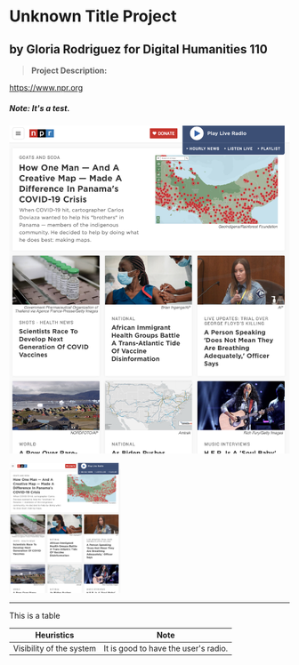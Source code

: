 # Unknown Title Project
## by Gloria Rodriguez for Digital Humanities 110
> **Project Description:**

https://www.npr.org

##### Note: It's a test.

![NPR](./images/nprScreenshot.png)

<img src="./images/nprScreenshot.png" width ="200px">

---

This is a table

| Heuristics | Note |
| ---------- | ---| 
| Visibility of the system | It is good to have the user's radio. | 
